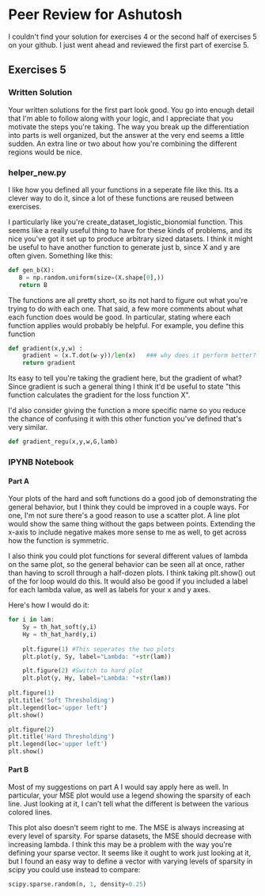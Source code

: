 # Peer Review for Ashutosh

I couldn't find your solution for exercises 4 or the second half of exercises 5 on your github. I just went ahead and reviewed the first part of exercise 5.

## Exercises 5

### Written Solution

Your written solutions for the first part look good. You go into enough detail that I'm able to follow along with your logic, and I appreciate that you motivate the steps you're taking. The way you break up the differentiation into parts is well organized, but the answer at the very end seems a little sudden. An extra line or two about how you're combining the different regions would be nice.

### helper_new.py

I like how you defined all your functions in a seperate file like this. Its a clever way to do it, since a lot of these functions are reused between exercises. 

I particularly like you're create_dataset_logistic_bionomial function. This seems like a really useful thing to have for these kinds of problems, and its nice you've got it set up to produce arbitrary sized datasets. I think it might be useful to have another function to generate just b, since X and y are often given. Something like this:

```python
def gen_b(X):
   B = np.random.uniform(size=(X.shape[0],))
   return B
```

The functions are all pretty short, so its not hard to figure out what you're trying to do with each one. That said, a few more comments about what each function does would be good. In particular, stating where each function applies would probably be helpful. For example, you define this function

```python
def gradient(x,y,w) :
    gradient = (x.T.dot(w-y))/len(x)   ### why does it perform better?
    return gradient
```

Its easy to tell you're taking the gradient here, but the gradient of what? Since gradient is such a general thing I think it'd be useful to state "this function calculates the gradient for the loss function X". 

I'd also consider giving the function a more specific name so you reduce the chance of confusing it with this other function you've defined that's very similar.

```python
def gradient_regu(x,y,w,G,lamb) 
```

### IPYNB Notebook

#### Part A

Your plots of the hard and soft functions do a good job of demonstrating the general behavior, but I think they could be improved in a couple ways. For one, I'm not sure there's a good reason to use a scatter plot. A line plot would show the same thing without the gaps between points. Extending the x-axis to include negative makes more sense to me as well, to get across how the function is symmetric.

I also think you could plot functions for several different values of lambda on the same plot, so the general behavior can be seen all at once, rather than having to scroll through a half-dozen plots. I think taking plt.show() out of the for loop would do this. It would also be good if you included a label for each lambda value, as well as labels for your x and y axes. 

Here's how I would do it:

```python
for i in lam:
    Sy = th_hat_soft(y,i)
    Hy = th_hat_hard(y,i)
    
    plt.figure(1) #This seperates the two plots
    plt.plot(y, Sy, label="Lambda: "+str(lam))

    plt.figure(2) #Switch to hard plot
    plt.plot(y, Hy, label="Lambda: "+str(lam))
    
plt.figure(1)
plt.title('Soft Thresholding')
plt.legend(loc='upper left')
plt.show()

plt.figure(2)
plt.title('Hard Thresholding')
plt.legend(loc='upper left')
plt.show()

```

#### Part B

Most of my suggestions on part A I would say apply here as well. In particular, your MSE plot would use a legend showing the sparsity of each line. Just looking at it, I can't tell what the different is between the various colored lines. 

This plot also doesn't seem right to me. The MSE is always increasing at every level of sparsity. For sparse datasets, the MSE should decrease with increasing lambda. I think this may be a problem with the way you're defining your sparse vector. It seems like it ought to work just looking at it, but I found an easy way to define a vector with varying levels of sparsity in scipy you could use instead to compare:

```python 
scipy.sparse.random(n, 1, density=0.25)

